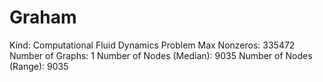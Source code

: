 # Graham

Kind: Computational Fluid Dynamics Problem
Max Nonzeros: 335472
Number of Graphs: 1
Number of Nodes (Median): 9035
Number of Nodes (Range): 9035